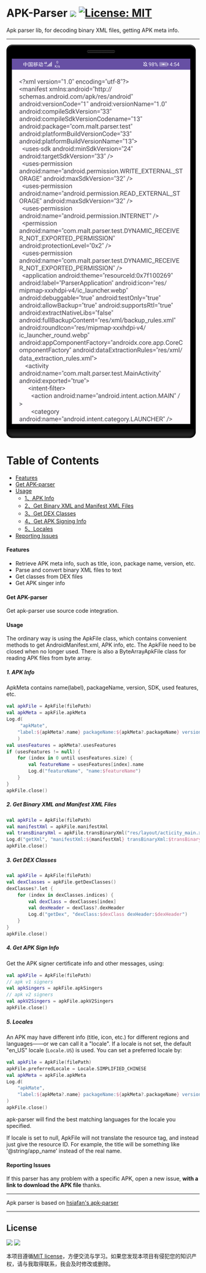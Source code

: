 # APK-Parser <a href=""><img src="https://img.shields.io/badge/Build-pass-brightgreen"/></a> [![License: MIT](https://img.shields.io/badge/License-MIT-blue.svg)](https://github.com/MALTF/APK-Parser/blob/main/LICENSE)
Apk parser lib, for decoding binary XML files, getting APK meta info.

---------------------------------------------------------------------

![](/Screenshot.png)

Table of Contents
=================

* [Features](#features)
* [Get APK-parser](#get-apk-parser)
* [Usage](#usage)
    * [1、APK Info](#1-apk-info)
    * [2、Get Binary XML and Manifest XML Files](#2-get-binary-xml-and-manifest-xml-files)
    * [3、Get DEX Classes](#3-get-dex-classes)
    * [4、Get APK Signing Info](#4-get-apk-sign-info)
    * [5、Locales](#5-locales)
* [Reporting Issues](#reporting-issues)

#### Features

* Retrieve APK meta info, such as title, icon, package name, version, etc.
* Parse and convert binary XML files to text 
* Get classes from DEX files
* Get APK singer info

#### Get APK-parser

Get apk-parser use source code integration.

#### Usage

The ordinary way is using the ApkFile class, which contains convenient methods to get AndroidManifest.xml, APK info, etc.
The ApkFile need to be closed when no longer used. 
There is also a ByteArrayApkFile class for reading APK files from byte array.

##### 1. APK Info

ApkMeta contains name(label), packageName, version, SDK, used features, etc.

```kotlin
val apkFile = ApkFile(filePath)
val apkMeta = apkFile.apkMeta
Log.d(
     "apkMate",
    "label:${apkMeta?.name} packageName:${apkMeta?.packageName} versionCode:${apkMeta?.versionCode}"
    )
val usesFeatures = apkMeta?.usesFeatures
if (usesFeatures != null) {
    for (index in 0 until usesFeatures.size) {
        val featureName = usesFeatures[index].name
        Log.d("featureName", "name:$featureName")
    }
}
apkFile.close()
```
##### 2. Get Binary XML and Manifest XML Files

```kotlin
val apkFile = ApkFile(filePath)
val manifestXml = apkFile.manifestXml
val transBinaryXml = apkFile.transBinaryXml("res/layout/acticity_main.xml")
Log.d("getXml", "manifestXml:${manifestXml} transBinaryXml:$transBinaryXml")
apkFile.close()
```

##### 3. Get DEX Classes

```kotlin
val apkFile = ApkFile(filePath)
val dexClasses = apkFile.getDexClasses()
dexClasses?.let {
    for (index in dexClasses.indices) {
        val dexClass = dexClasses[index]
        val dexHeader = dexClass?.dexHeader
        Log.d("getDex", "dexClass:$dexClass dexHeader:$dexHeader")
    }
}
apkFile.close()
```

##### 4. Get APK Sign Info

Get the APK signer certificate info and other messages, using:

```kotlin
val apkFile = ApkFile(filePath)
// apk v1 signers
val apkSingers = apkFile.apkSingers
// apk v2 signers
val apkV2Singers = apkFile.apkV2Singers
apkFile.close()
```

##### 5. Locales

An APK may have different info (title, icon, etc.) for different regions and languages——or we can call it a "locale".
If a locale is not set, the default "en_US" locale (<code>Locale.US</code>) is used. You can set a preferred locale by:

```kotlin
val apkFile = ApkFile(filePath)
apkFile.preferredLocale = Locale.SIMPLIFIED_CHINESE
val apkMeta = apkFile.apkMeta
Log.d(
    "apkMate",
    "label:${apkMeta?.name} packageName:${apkMeta?.packageName} versionCode:${apkMeta?.versionCode}"
)
apkFile.close()
```

apk-parser will find the best matching languages for the locale you specified.

If locale is set to null, ApkFile will not translate the resource tag, and instead just give the resource ID.
For example, the title will be something like '@string/app_name' instead of the real name.


#### Reporting Issues
If this parser has any problem with a specific APK, open a new issue, **with a link to download the APK file** thanks. 

---------------------------------------------------------------------
Apk parser is based on [hsiafan's apk-parser](https://github.com/hsiafan/apk-parser)

---------------------------------------------------------------------

## License
<a href="LICENSE"><img src="https://img.shields.io/github/license/fstudio/clangbuilder.svg"></a>
<a href="https://996.icu"><img src="https://img.shields.io/badge/link-996.icu-red.svg"></a>

本项目遵循[MIT license](https://github.com/MALTF/APK-Parser/blob/main/LICENSE)，方便交流与学习。如果您发现本项目有侵犯您的知识产权，请与我取得联系，我会及时修改或删除。
